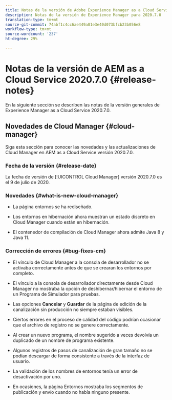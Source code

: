 ```yaml
---
title: Notas de la versión de Adobe Experience Manager as a Cloud Service para 2020.7.0
description: Notas de la versión de Experience Manager para 2020.7.0
translation-type: tm+mt
source-git-commit: 74abf1c4cc6ae449a81e3e40d073bfcb23b056e8
workflow-type: tm+mt
source-wordcount: '237'
ht-degree: 29%

---
```



# Notas de la versión de AEM as a Cloud Service 2020.7.0 {#release-notes}

En la siguiente sección se describen las notas de la versión generales de Experience Manager as a Cloud Service 2020.7.0.

## Novedades de Cloud Manager {#cloud-manager}

Siga esta sección para conocer las novedades y las actualizaciones de Cloud Manager en AEM as a Cloud Service versión 2020.7.0.

### Fecha de la versión {#release-date}

La fecha de versión de [!UICONTROL Cloud Manager] versión 2020.7.0 es el 9 de julio de 2020.

### Novedades {#what-is-new-cloud-manager}

* La página entornos se ha rediseñado.

* Los entornos en hibernación ahora muestran un estado discreto en Cloud Manager cuando están en hibernación.

* El contenedor de compilación de Cloud Manager ahora admite Java 8 y Java 11.

### Corrección de errores {#bug-fixes-cm}

* El vínculo de Cloud Manager a la consola de desarrollador no se activaba correctamente antes de que se crearan los entornos por completo.

* El vínculo a la consola de desarrollador directamente desde Cloud Manager no mostraba la opción de deshibernar/hibernar el entorno de un Programa de Simulador para pruebas.

* Las opciones **Cancelar** y **Guardar** de la página de edición de la canalización sin producción no siempre estaban visibles.

* Ciertos errores en el proceso de calidad del código podrían ocasionar que el archivo de registro no se genere correctamente.

* Al crear un nuevo programa, el nombre sugerido a veces devolvía un duplicado de un nombre de programa existente.

* Algunos registros de pasos de canalización de gran tamaño no se podían descargar de forma consistente a través de la interfaz de usuario.

* La validación de los nombres de entornos tenía un error de desactivación por uno.

* En ocasiones, la página Entornos mostraba los segmentos de publicación y envío cuando no había ninguno presente.